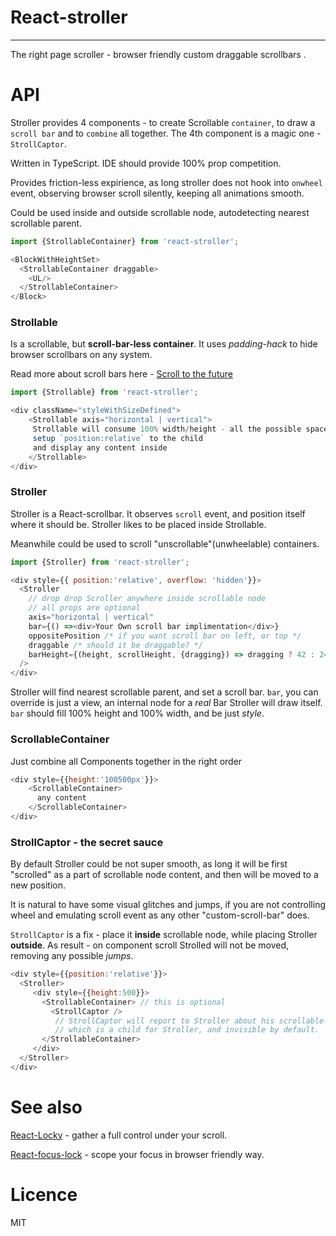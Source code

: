 # React-stroller
-----
The right page scroller - browser friendly custom draggable scrollbars .

# API
Stroller provides 4 components - to create Scrollable `container`, to draw a `scroll bar` and
to `combine` all together. The 4th component is a magic one - `StrollCaptor`.

Written in TypeScript. IDE should provide 100% prop competition.

Provides friction-less expirience, as long stroller does not hook into `onwheel` event,
observing browser scroll silently, keeping all animations smooth.

Could be used inside and outside scrollable node, autodetecting nearest scrollable parent.

```js
import {StrollableContainer} from 'react-stroller';

<BlockWithHeightSet>
  <StrollableContainer draggable>
    <UL/>
  </StrollableContainer>
</Block>
```

### Strollable
Is a scrollable, but __scroll-bar-less container__. It uses _padding-hack_ to hide browser scrollbars
on any system.

Read more about scroll bars here - [Scroll to the future](https://evilmartians.com/chronicles/scroll-to-the-future-modern-javascript-css-scrolling-implementations)

```js
import {Strollable} from 'react-stroller';

<div className="styleWithSizeDefined">
    <Strollable axis="horizontal | vertical">
     Strollable will consume 100% width/height - all the possible space 
     setup `position:relative` to the child
     and display any content inside
    </Strollable> 
</div>
```

### Stroller
Stroller is a React-scrollbar. It observes `scroll` event, and position itself where it should be.
Stroller likes to be placed inside Strollable.

Meanwhile could be used to scroll "unscrollable"(unwheelable) containers.
```js
import {Stroller} from 'react-stroller';

<div style={{ position:'relative', overflow: 'hidden'}}>
  <Stroller
    // drop drop Scroller anywhere inside scrollable node 
    // all props are optional
    axis="horizontal | vertical"
    bar={() =><div>Your Own scroll bar implimentation</div>}
    oppositePosition /* if you want scroll bar on left, or top */
    draggable /* should it be draggable? */     
    barHeight={(height, scrollHeight, {dragging}) => dragging ? 42 : 24} /* you can override scroll element height */
  />
</div>
```
Stroller will find nearest scrollable parent, and set a scroll bar.
`bar`, you can override is just a view, an internal node for a _real_ Bar Stroller will 
draw itself. `bar` should fill 100% height and 100% width, and be just _style_. 

### ScrollableContainer
Just combine all Components together in the right order
```js
<div style={{height:'100500px'}}>
    <ScrollableContainer>
      any content
    </ScrollableContainer>
</div>
``` 

### StrollCaptor - the secret sauce
By default Stroller could be not super smooth, as long it will be first "scrolled"
as a part of scrollable node content, and then will be moved to a new position.

It is natural to have some visual glitches and jumps, if you are not controlling wheel and emulating
scroll event as any other "custom-scroll-bar" does.

`StrollCaptor` is a fix - place it __inside__ scrollable node, while placing Stroller __outside__.
As result - on component scroll Strolled will not be moved, removing any possible _jumps_.
```js
<div style={{position:'relative'}}>
  <Stroller>
     <div style={{height:500}}>
       <StrollableContainer> // this is optional
         <StrollCaptor />
          // StrollCaptor will report to Stroller about his scrollable parent
          // which is a child for Stroller, and invisible by default.
       </StrollableContainer>
     </div>
  </Stroller>
</div>
```

# See also

[React-Locky](https://github.com/theKashey/react-locky) - gather a full control under your scroll.

[React-focus-lock](https://github.com/theKashey/react-focus-lock) - scope your focus in browser friendly way.

# Licence 
MIT